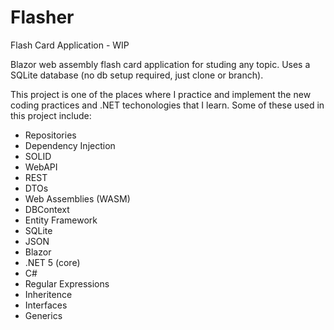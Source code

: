 # Flasher
Flash Card Application - WIP

Blazor web assembly flash card application for studing any topic.
Uses a SQLite database (no db setup required, just clone or branch).

This project is one of the places where I practice and implement the new coding practices and .NET techonologies that I learn. Some of these used in this project include:

* Repositories
* Dependency Injection
* SOLID
* WebAPI
* REST
* DTOs
* Web Assemblies (WASM)
* DBContext
* Entity Framework
* SQLite
* JSON
* Blazor
* .NET 5 (core)
* C#
* Regular Expressions
* Inheritence
* Interfaces
* Generics
